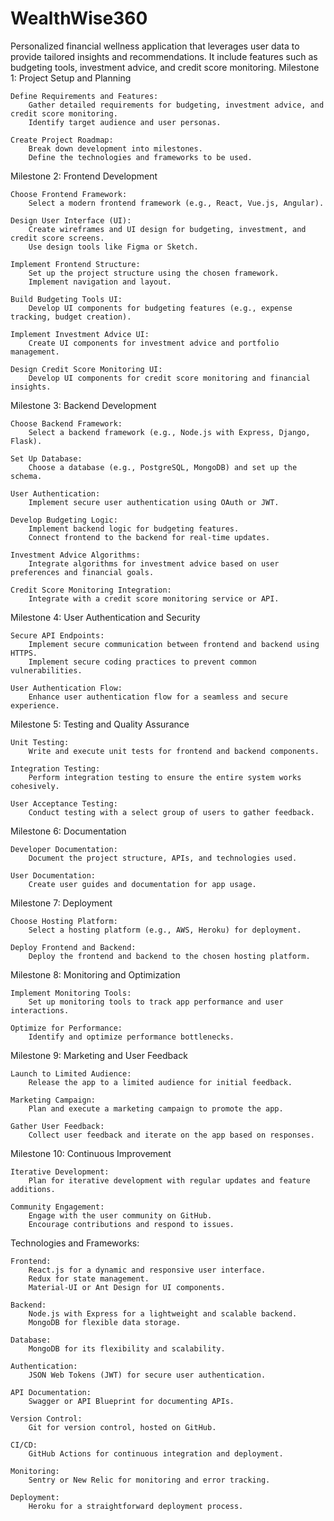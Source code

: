 # WealthWise360
Personalized financial wellness application that leverages user data to provide tailored insights and recommendations. It include features such as budgeting tools, investment advice, and credit score monitoring.
Milestone 1: Project Setup and Planning

    Define Requirements and Features:
        Gather detailed requirements for budgeting, investment advice, and credit score monitoring.
        Identify target audience and user personas.

    Create Project Roadmap:
        Break down development into milestones.
        Define the technologies and frameworks to be used.

Milestone 2: Frontend Development

    Choose Frontend Framework:
        Select a modern frontend framework (e.g., React, Vue.js, Angular).

    Design User Interface (UI):
        Create wireframes and UI design for budgeting, investment, and credit score screens.
        Use design tools like Figma or Sketch.

    Implement Frontend Structure:
        Set up the project structure using the chosen framework.
        Implement navigation and layout.

    Build Budgeting Tools UI:
        Develop UI components for budgeting features (e.g., expense tracking, budget creation).

    Implement Investment Advice UI:
        Create UI components for investment advice and portfolio management.

    Design Credit Score Monitoring UI:
        Develop UI components for credit score monitoring and financial insights.

Milestone 3: Backend Development

    Choose Backend Framework:
        Select a backend framework (e.g., Node.js with Express, Django, Flask).

    Set Up Database:
        Choose a database (e.g., PostgreSQL, MongoDB) and set up the schema.

    User Authentication:
        Implement secure user authentication using OAuth or JWT.

    Develop Budgeting Logic:
        Implement backend logic for budgeting features.
        Connect frontend to the backend for real-time updates.

    Investment Advice Algorithms:
        Integrate algorithms for investment advice based on user preferences and financial goals.

    Credit Score Monitoring Integration:
        Integrate with a credit score monitoring service or API.

Milestone 4: User Authentication and Security

    Secure API Endpoints:
        Implement secure communication between frontend and backend using HTTPS.
        Implement secure coding practices to prevent common vulnerabilities.

    User Authentication Flow:
        Enhance user authentication flow for a seamless and secure experience.

Milestone 5: Testing and Quality Assurance

    Unit Testing:
        Write and execute unit tests for frontend and backend components.

    Integration Testing:
        Perform integration testing to ensure the entire system works cohesively.

    User Acceptance Testing:
        Conduct testing with a select group of users to gather feedback.

Milestone 6: Documentation

    Developer Documentation:
        Document the project structure, APIs, and technologies used.

    User Documentation:
        Create user guides and documentation for app usage.

Milestone 7: Deployment

    Choose Hosting Platform:
        Select a hosting platform (e.g., AWS, Heroku) for deployment.

    Deploy Frontend and Backend:
        Deploy the frontend and backend to the chosen hosting platform.

Milestone 8: Monitoring and Optimization

    Implement Monitoring Tools:
        Set up monitoring tools to track app performance and user interactions.

    Optimize for Performance:
        Identify and optimize performance bottlenecks.

Milestone 9: Marketing and User Feedback

    Launch to Limited Audience:
        Release the app to a limited audience for initial feedback.

    Marketing Campaign:
        Plan and execute a marketing campaign to promote the app.

    Gather User Feedback:
        Collect user feedback and iterate on the app based on responses.

Milestone 10: Continuous Improvement

    Iterative Development:
        Plan for iterative development with regular updates and feature additions.

    Community Engagement:
        Engage with the user community on GitHub.
        Encourage contributions and respond to issues.

Technologies and Frameworks:

    Frontend:
        React.js for a dynamic and responsive user interface.
        Redux for state management.
        Material-UI or Ant Design for UI components.

    Backend:
        Node.js with Express for a lightweight and scalable backend.
        MongoDB for flexible data storage.

    Database:
        MongoDB for its flexibility and scalability.

    Authentication:
        JSON Web Tokens (JWT) for secure user authentication.

    API Documentation:
        Swagger or API Blueprint for documenting APIs.

    Version Control:
        Git for version control, hosted on GitHub.

    CI/CD:
        GitHub Actions for continuous integration and deployment.

    Monitoring:
        Sentry or New Relic for monitoring and error tracking.

    Deployment:
        Heroku for a straightforward deployment process.
